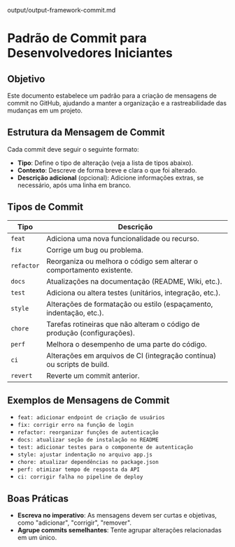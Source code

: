 output/output-framework-commit.md
# Padrão de Commit para Desenvolvedores Iniciantes

## Objetivo
Este documento estabelece um padrão para a criação de mensagens de commit no GitHub, ajudando a manter a organização e a rastreabilidade das mudanças em um projeto.

## Estrutura da Mensagem de Commit

Cada commit deve seguir o seguinte formato:


- **Tipo**: Define o tipo de alteração (veja a lista de tipos abaixo).
- **Contexto**: Descreve de forma breve e clara o que foi alterado.
- **Descrição adicional** (opcional): Adicione informações extras, se necessário, após uma linha em branco.

## Tipos de Commit

| Tipo           | Descrição                                                                 |
| -------------- | ------------------------------------------------------------------------- |
| `feat`         | Adiciona uma nova funcionalidade ou recurso.                              |
| `fix`          | Corrige um bug ou problema.                                               |
| `refactor`     | Reorganiza ou melhora o código sem alterar o comportamento existente.     |
| `docs`         | Atualizações na documentação (README, Wiki, etc.).                        |
| `test`         | Adiciona ou altera testes (unitários, integração, etc.).                  |
| `style`        | Alterações de formatação ou estilo (espaçamento, indentação, etc.).       |
| `chore`        | Tarefas rotineiras que não alteram o código de produção (configurações).  |
| `perf`         | Melhora o desempenho de uma parte do código.                             |
| `ci`           | Alterações em arquivos de CI (integração contínua) ou scripts de build.   |
| `revert`       | Reverte um commit anterior.                                               |

## Exemplos de Mensagens de Commit

- `feat: adicionar endpoint de criação de usuários`
- `fix: corrigir erro na função de login`
- `refactor: reorganizar funções de autenticação`
- `docs: atualizar seção de instalação no README`
- `test: adicionar testes para o componente de autenticação`
- `style: ajustar indentação no arquivo app.js`
- `chore: atualizar dependências no package.json`
- `perf: otimizar tempo de resposta da API`
- `ci: corrigir falha no pipeline de deploy`

## Boas Práticas

- **Escreva no imperativo**: As mensagens devem ser curtas e objetivas, como "adicionar", "corrigir", "remover".
- **Agrupe commits semelhantes**: Tente agrupar alterações relacionadas em um único.
